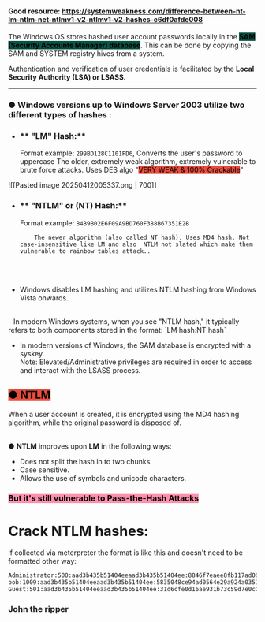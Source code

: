 #### **Good resource: https://systemweakness.com/difference-between-nt-lm-ntlm-net-ntlmv1-v2-ntlmv1-v2-hashes-c6df0afde008**

The Windows OS stores hashed user account passwords locally in the **<mark style="background: #0b5345;">SAM (Security Accounts Manager) database</mark>**.
This can be done by copying the SAM and SYSTEM registry hives from a system.

Authentication and verification of user credentials is facilitated by the **Local Security Authority (LSA) or LSASS.**

---
### ● Windows versions up to Windows Server 2003 utilize two different types of hashes :  

- ### ** "LM" Hash:** 
  Format example: `299BD128C1101FD6`, Converts the user's password to uppercase
  The older, extremely weak algorithm, extremely vulnerable to brute force attacks. Uses DES algo "<mark style="background: #e74c3c;">VERY WEAK & 100% Crackable</mark>"

![[Pasted image 20250412005337.png | 700]]
<br>
- ### ** "NTLM" or (NT) Hash:**
  Format example: `B4B9B02E6F09A9BD760F388B67351E2B`


		  The newer algorithm (also called NT hash), Uses MD4 hash, Not case-insensitive like LM and also  NTLM not slated which make them vulnerable to rainbow tables attack..

<br>
<br>

- Windows disables LM hashing and utilizes NTLM hashing from Windows Vista onwards.
<br>
- In modern Windows systems, when you see "NTLM hash," it typically refers to both components stored in the format: `LM hash:NT hash`
<br>

-  In modern versions of Windows, the SAM database is encrypted with a syskey.  
Note: Elevated/Administrative privileges are required in order to access and interact with the LSASS process.

## **<mark style="background: #e74c3c;">● NTLM</mark>**

When a user account is created, it is encrypted using the MD4 hashing algorithm, while the original password is disposed of.  
 

● **NTLM** improves upon **LM** in the following ways:  
+ Does not split the hash in to two chunks.  
+ Case sensitive.  
+ Allows the use of symbols and unicode characters.
### **<mark style="background: #FF5582A6;">But it's still vulnerable to Pass-the-Hash Attacks</mark>**



# **Crack NTLM hashes:**

if collected via meterpreter the format is like this and doesn't need to be formatted other way:

	Administrator:500:aad3b435b51404eeaad3b435b51404ee:8846f7eaee8fb117ad06bdd830b7586c:::
	bob:1009:aad3b435b51404eeaad3b435b51404ee:5835048ce94ad0564e29a924a03510ef:::
	Guest:501:aad3b435b51404eeaad3b435b51404ee:31d6cfe0d16ae931b73c59d7e0c089c0:::


### **John the ripper**

